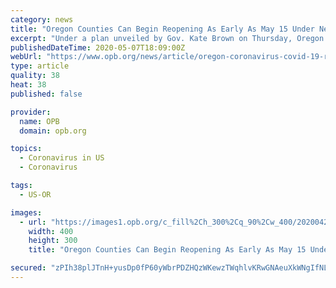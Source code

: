 ```yaml
---
category: news
title: "Oregon Counties Can Begin Reopening As Early As May 15 Under New Framework"
excerpt: "Under a plan unveiled by Gov. Kate Brown on Thursday, Oregon plans to automatically ease restrictions on child care facilities and some retail stores. Counties can apply to reopen bars, restaurants and salons beginning May 8."
publishedDateTime: 2020-05-07T18:09:00Z
webUrl: "https://www.opb.org/news/article/oregon-coronavirus-covid-19-reopening-plan-may-15/"
type: article
quality: 38
heat: 38
published: false

provider:
  name: OPB
  domain: opb.org

topics:
  - Coronavirus in US
  - Coronavirus

tags:
  - US-OR

images:
  - url: "https://images1.opb.org/c_fill%2Ch_300%2Cq_90%2Cw_400/20200429_new_seasons_sign_bmv-1.jpg"
    width: 400
    height: 300
    title: "Oregon Counties Can Begin Reopening As Early As May 15 Under New Framework"

secured: "zPIh38plJTnH+yusDp0fP60yWbrPDZHQzWKewzTWqhlvKRwGNAeuXkWNgIfNL4R+rv5BrSyVpRmrT+gxpRIdI2b5g+WMmScfoSmOAJXu3+HwwyABJxIP5M5KY6bexWYhD6yeZ5Z9TATi58Mqff+gl6EvZbIz5sVcX3n/Tb4y6erZ4v5LgHrGqHKgz02xGNNh5l2lc2Qn0ODfSHHnn733/09H1WE/sjKwV1Pe9pvFCrywWR7EKVDDNDGyg4sBf6QQpwehyTEF7g8zEiNT9TQT7XvygB8qTW4uGN0jsYfdX9rymbmLD+LHSCt9KALmeeV/;1velgQ9U/oA/7XtkhFva3Q=="
---
```


